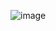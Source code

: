
![image](https://user-images.githubusercontent.com/98710900/203856657-987c637b-72c4-4044-a3a8-2e449d353800.png)

